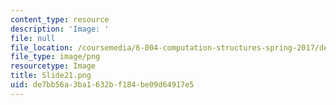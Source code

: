 ```yaml
---
content_type: resource
description: 'Image: '
file: null
file_location: /coursemedia/6-004-computation-structures-spring-2017/de7bb56a3ba1632bf184be09d64917e5_Slide21.png
file_type: image/png
resourcetype: Image
title: Slide21.png
uid: de7bb56a-3ba1-632b-f184-be09d64917e5
---
```

